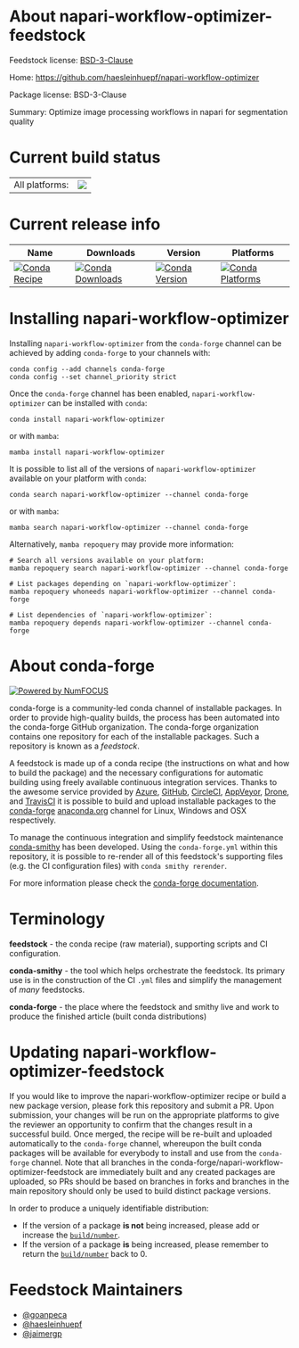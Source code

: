 About napari-workflow-optimizer-feedstock
=========================================

Feedstock license: [BSD-3-Clause](https://github.com/conda-forge/napari-workflow-optimizer-feedstock/blob/main/LICENSE.txt)

Home: https://github.com/haesleinhuepf/napari-workflow-optimizer

Package license: BSD-3-Clause

Summary: Optimize image processing workflows in napari for segmentation quality

Current build status
====================


<table><tr><td>All platforms:</td>
    <td>
      <a href="https://dev.azure.com/conda-forge/feedstock-builds/_build/latest?definitionId=15430&branchName=main">
        <img src="https://dev.azure.com/conda-forge/feedstock-builds/_apis/build/status/napari-workflow-optimizer-feedstock?branchName=main">
      </a>
    </td>
  </tr>
</table>

Current release info
====================

| Name | Downloads | Version | Platforms |
| --- | --- | --- | --- |
| [![Conda Recipe](https://img.shields.io/badge/recipe-napari--workflow--optimizer-green.svg)](https://anaconda.org/conda-forge/napari-workflow-optimizer) | [![Conda Downloads](https://img.shields.io/conda/dn/conda-forge/napari-workflow-optimizer.svg)](https://anaconda.org/conda-forge/napari-workflow-optimizer) | [![Conda Version](https://img.shields.io/conda/vn/conda-forge/napari-workflow-optimizer.svg)](https://anaconda.org/conda-forge/napari-workflow-optimizer) | [![Conda Platforms](https://img.shields.io/conda/pn/conda-forge/napari-workflow-optimizer.svg)](https://anaconda.org/conda-forge/napari-workflow-optimizer) |

Installing napari-workflow-optimizer
====================================

Installing `napari-workflow-optimizer` from the `conda-forge` channel can be achieved by adding `conda-forge` to your channels with:

```
conda config --add channels conda-forge
conda config --set channel_priority strict
```

Once the `conda-forge` channel has been enabled, `napari-workflow-optimizer` can be installed with `conda`:

```
conda install napari-workflow-optimizer
```

or with `mamba`:

```
mamba install napari-workflow-optimizer
```

It is possible to list all of the versions of `napari-workflow-optimizer` available on your platform with `conda`:

```
conda search napari-workflow-optimizer --channel conda-forge
```

or with `mamba`:

```
mamba search napari-workflow-optimizer --channel conda-forge
```

Alternatively, `mamba repoquery` may provide more information:

```
# Search all versions available on your platform:
mamba repoquery search napari-workflow-optimizer --channel conda-forge

# List packages depending on `napari-workflow-optimizer`:
mamba repoquery whoneeds napari-workflow-optimizer --channel conda-forge

# List dependencies of `napari-workflow-optimizer`:
mamba repoquery depends napari-workflow-optimizer --channel conda-forge
```


About conda-forge
=================

[![Powered by
NumFOCUS](https://img.shields.io/badge/powered%20by-NumFOCUS-orange.svg?style=flat&colorA=E1523D&colorB=007D8A)](https://numfocus.org)

conda-forge is a community-led conda channel of installable packages.
In order to provide high-quality builds, the process has been automated into the
conda-forge GitHub organization. The conda-forge organization contains one repository
for each of the installable packages. Such a repository is known as a *feedstock*.

A feedstock is made up of a conda recipe (the instructions on what and how to build
the package) and the necessary configurations for automatic building using freely
available continuous integration services. Thanks to the awesome service provided by
[Azure](https://azure.microsoft.com/en-us/services/devops/), [GitHub](https://github.com/),
[CircleCI](https://circleci.com/), [AppVeyor](https://www.appveyor.com/),
[Drone](https://cloud.drone.io/welcome), and [TravisCI](https://travis-ci.com/)
it is possible to build and upload installable packages to the
[conda-forge](https://anaconda.org/conda-forge) [anaconda.org](https://anaconda.org/)
channel for Linux, Windows and OSX respectively.

To manage the continuous integration and simplify feedstock maintenance
[conda-smithy](https://github.com/conda-forge/conda-smithy) has been developed.
Using the ``conda-forge.yml`` within this repository, it is possible to re-render all of
this feedstock's supporting files (e.g. the CI configuration files) with ``conda smithy rerender``.

For more information please check the [conda-forge documentation](https://conda-forge.org/docs/).

Terminology
===========

**feedstock** - the conda recipe (raw material), supporting scripts and CI configuration.

**conda-smithy** - the tool which helps orchestrate the feedstock.
                   Its primary use is in the construction of the CI ``.yml`` files
                   and simplify the management of *many* feedstocks.

**conda-forge** - the place where the feedstock and smithy live and work to
                  produce the finished article (built conda distributions)


Updating napari-workflow-optimizer-feedstock
============================================

If you would like to improve the napari-workflow-optimizer recipe or build a new
package version, please fork this repository and submit a PR. Upon submission,
your changes will be run on the appropriate platforms to give the reviewer an
opportunity to confirm that the changes result in a successful build. Once
merged, the recipe will be re-built and uploaded automatically to the
`conda-forge` channel, whereupon the built conda packages will be available for
everybody to install and use from the `conda-forge` channel.
Note that all branches in the conda-forge/napari-workflow-optimizer-feedstock are
immediately built and any created packages are uploaded, so PRs should be based
on branches in forks and branches in the main repository should only be used to
build distinct package versions.

In order to produce a uniquely identifiable distribution:
 * If the version of a package **is not** being increased, please add or increase
   the [``build/number``](https://docs.conda.io/projects/conda-build/en/latest/resources/define-metadata.html#build-number-and-string).
 * If the version of a package **is** being increased, please remember to return
   the [``build/number``](https://docs.conda.io/projects/conda-build/en/latest/resources/define-metadata.html#build-number-and-string)
   back to 0.

Feedstock Maintainers
=====================

* [@goanpeca](https://github.com/goanpeca/)
* [@haesleinhuepf](https://github.com/haesleinhuepf/)
* [@jaimergp](https://github.com/jaimergp/)

